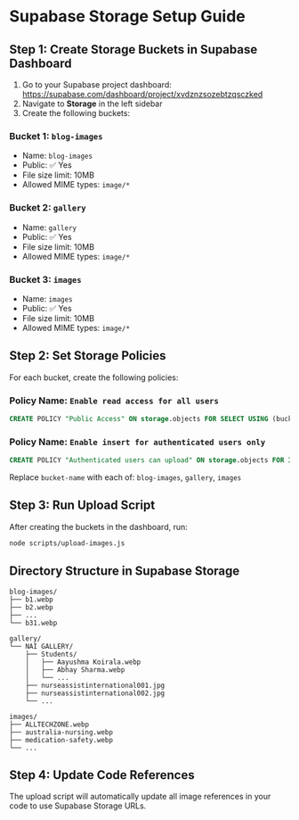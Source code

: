 # Supabase Storage Setup Guide

## Step 1: Create Storage Buckets in Supabase Dashboard

1. Go to your Supabase project dashboard: https://supabase.com/dashboard/project/xvdznzsozebtzqsczked
2. Navigate to **Storage** in the left sidebar
3. Create the following buckets:

### Bucket 1: `blog-images`
- Name: `blog-images`
- Public: ✅ Yes
- File size limit: 10MB
- Allowed MIME types: `image/*`

### Bucket 2: `gallery`
- Name: `gallery`
- Public: ✅ Yes
- File size limit: 10MB
- Allowed MIME types: `image/*`

### Bucket 3: `images`
- Name: `images`
- Public: ✅ Yes
- File size limit: 10MB
- Allowed MIME types: `image/*`

## Step 2: Set Storage Policies

For each bucket, create the following policies:

### Policy Name: `Enable read access for all users`
```sql
CREATE POLICY "Public Access" ON storage.objects FOR SELECT USING (bucket_id = 'bucket-name');
```

### Policy Name: `Enable insert for authenticated users only`
```sql
CREATE POLICY "Authenticated users can upload" ON storage.objects FOR INSERT WITH CHECK (bucket_id = 'bucket-name');
```

Replace `bucket-name` with each of: `blog-images`, `gallery`, `images`

## Step 3: Run Upload Script

After creating the buckets in the dashboard, run:

```bash
node scripts/upload-images.js
```

## Directory Structure in Supabase Storage

```
blog-images/
├── b1.webp
├── b2.webp
├── ...
└── b31.webp

gallery/
└── NAI GALLERY/
    ├── Students/
    │   ├── Aayushma Koirala.webp
    │   ├── Abhay Sharma.webp
    │   └── ...
    ├── nurseassistinternational001.jpg
    ├── nurseassistinternational002.jpg
    └── ...

images/
├── ALLTECHZONE.webp
├── australia-nursing.webp
├── medication-safety.webp
└── ...
```

## Step 4: Update Code References

The upload script will automatically update all image references in your code to use Supabase Storage URLs.